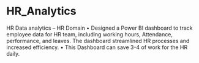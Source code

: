 # HR_Analytics
HR Data analytics  – HR Domain 
•	Designed a Power BI dashboard to track employee data for HR team, including working hours, 
Attendance, performance, and leaves. The dashboard streamlined HR processes and increased efficiency.
•	This Dashboard can save 3-4 of work for the HR daily.
